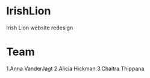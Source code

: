 # IrishLion
Irish Lion website redesign
# Team
1.Anna VanderJagt 
2.Alicia Hickman 
3.Chaitra Thippana
